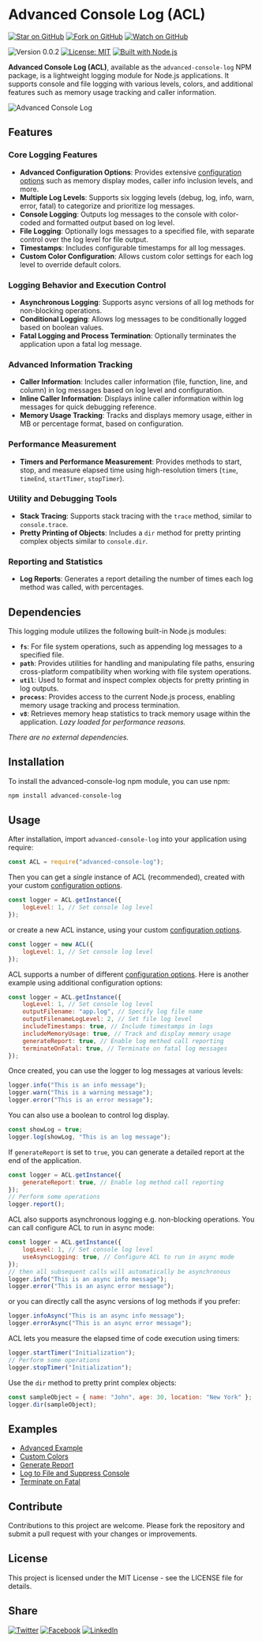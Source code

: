 # Advanced Console Log (ACL)

[![Star on GitHub](https://img.shields.io/github/stars/samestrin/advanced-console-log?style=social)](https://github.com/samestrin/advanced-console-log/stargazers) [![Fork on GitHub](https://img.shields.io/github/forks/samestrin/advanced-console-log?style=social)](https://github.com/samestrin/advanced-console-log/network/members) [![Watch on GitHub](https://img.shields.io/github/watchers/samestrin/advanced-console-log?style=social)](https://github.com/samestrin/advanced-console-log/watchers)

![Version 0.0.2](https://img.shields.io/badge/Version-0.0.2-blue) [![License: MIT](https://img.shields.io/badge/License-MIT-yellow.svg)](https://opensource.org/licenses/MIT) [![Built with Node.js](https://img.shields.io/badge/Built%20with-Node.js-green)](https://nodejs.org/)

**Advanced Console Log (ACL)**, available as the `advanced-console-log` NPM package, is a lightweight logging module for Node.js applications. It supports console and file logging with various levels, colors, and additional features such as memory usage tracking and caller information.

![Advanced Console Log](https://samestrin.github.io/media/advanced-console-log/advanced-console-log.png)

## Features

### Core Logging Features

- **Advanced Configuration Options**: Provides extensive [configuration options](docs/configuration-options.md) such as memory display modes, caller info inclusion levels, and more.
- **Multiple Log Levels**: Supports six logging levels (debug, log, info, warn, error, fatal) to categorize and prioritize log messages.
- **Console Logging**: Outputs log messages to the console with color-coded and formatted output based on log level.
- **File Logging**: Optionally logs messages to a specified file, with separate control over the log level for file output.
- **Timestamps**: Includes configurable timestamps for all log messages.
- **Custom Color Configuration**: Allows custom color settings for each log level to override default colors.

### Logging Behavior and Execution Control

- **Asynchronous Logging**: Supports async versions of all log methods for non-blocking operations.
- **Conditional Logging**: Allows log messages to be conditionally logged based on boolean values.
- **Fatal Logging and Process Termination**: Optionally terminates the application upon a fatal log message.

### Advanced Information Tracking

- **Caller Information**: Includes caller information (file, function, line, and column) in log messages based on log level and configuration.
- **Inline Caller Information**: Displays inline caller information within log messages for quick debugging reference.
- **Memory Usage Tracking**: Tracks and displays memory usage, either in MB or percentage format, based on configuration.

### Performance Measurement

- **Timers and Performance Measurement**: Provides methods to start, stop, and measure elapsed time using high-resolution timers (`time`, `timeEnd`, `startTimer`, `stopTimer`).

### Utility and Debugging Tools

- **Stack Tracing**: Supports stack tracing with the `trace` method, similar to `console.trace`.
- **Pretty Printing of Objects**: Includes a `dir` method for pretty printing complex objects similar to `console.dir`.

### Reporting and Statistics

- **Log Reports**: Generates a report detailing the number of times each log method was called, with percentages.

## Dependencies

This logging module utilizes the following built-in Node.js modules:

- **`fs`**: For file system operations, such as appending log messages to a specified file.
- **`path`**: Provides utilities for handling and manipulating file paths, ensuring cross-platform compatibility when working with file system operations.
- **`util`**: Used to format and inspect complex objects for pretty printing in log outputs.
- **`process`**: Provides access to the current Node.js process, enabling memory usage tracking and process termination.
- **`v8`**: Retrieves memory heap statistics to track memory usage within the application. _Lazy loaded for performance reasons._

_There are no external dependencies._

## Installation

To install the advanced-console-log npm module, you can use npm:

```bash
npm install advanced-console-log
```

## Usage

After installation, import `advanced-console-log` into your application using require:

```js
const ACL = require("advanced-console-log");
```

Then you can get a _single_ instance of ACL (recommended), created with your custom [configuration options](docs/configuration-options.md).

```js
const logger = ACL.getInstance({
	logLevel: 1, // Set console log level
});
```

or create a new ACL instance, using your custom [configuration options](docs/configuration-options.md).

```js
const logger = new ACL({
	logLevel: 1, // Set console log level
});
```

ACL supports a number of different [configuration options](docs/configuration-options.md). Here is another example using additional configuration options:

```js
const logger = ACL.getInstance({
	logLevel: 1, // Set console log level
	outputFilename: "app.log", // Specify log file name
	outputFilenameLogLevel: 2, // Set file log level
	includeTimestamps: true, // Include timestamps in logs
	includeMemoryUsage: true, // Track and display memory usage
	generateReport: true, // Enable log method call reporting
	terminateOnFatal: true, // Terminate on fatal log messages
});
```

Once created, you can use the logger to log messages at various levels:

```js
logger.info("This is an info message");
logger.warn("This is a warning message");
logger.error("This is an error message");
```

You can also use a boolean to control log display.

```js
const showLog = true;
logger.log(showLog, "This is an log message");
```

If `generateReport` is set to `true`, you can generate a detailed report at the end of the application.

```js
const logger = ACL.getInstance({
	generateReport: true, // Enable log method call reporting
});
// Perform some operations
logger.report();
```

ACL also supports asynchronous logging e.g. non-blocking operations. You can call configure ACL to run in async mode:

```js
const logger = ACL.getInstance({
	logLevel: 1, // Set console log level
	useAsyncLogging: true, // Configure ACL to run in async mode
});
// then all subsequent calls will automatically be asynchronous
logger.info("This is an async info message");
logger.error("This is an async error message");
```

or you can directly call the async versions of log methods if you prefer:

```js
logger.infoAsync("This is an async info message");
logger.errorAsync("This is an async error message");
```

ACL lets you measure the elapsed time of code execution using timers:

```js
logger.startTimer("Initialization");
// Perform some operations
logger.stopTimer("Initialization");
```

Use the `dir` method to pretty print complex objects:

```js
const sampleObject = { name: "John", age: 30, location: "New York" };
logger.dir(sampleObject);
```

## Examples

- [Advanced Example](/examples/advanced-example.js)
- [Custom Colors](/examples/custom-colors.js)
- [Generate Report](/examples/generate-report.js)
- [Log to File and Suppress Console](/examples/log-to-file-and-suppress-console.js)
- [Terminate on Fatal](/examples/terminate-on-fatal.js)

## Contribute

Contributions to this project are welcome. Please fork the repository and submit a pull request with your changes or improvements.

## License

This project is licensed under the MIT License - see the LICENSE file for details.

## Share

[![Twitter](https://img.shields.io/badge/X-Tweet-blue)](https://twitter.com/intent/tweet?text=Check%20out%20this%20awesome%20project!&url=https://github.com/samestrin/advanced-console-log) [![Facebook](https://img.shields.io/badge/Facebook-Share-blue)](https://www.facebook.com/sharer/sharer.php?u=https://github.com/samestrin/advanced-console-log) [![LinkedIn](https://img.shields.io/badge/LinkedIn-Share-blue)](https://www.linkedin.com/sharing/share-offsite/?url=https://github.com/samestrin/advanced-console-log)
